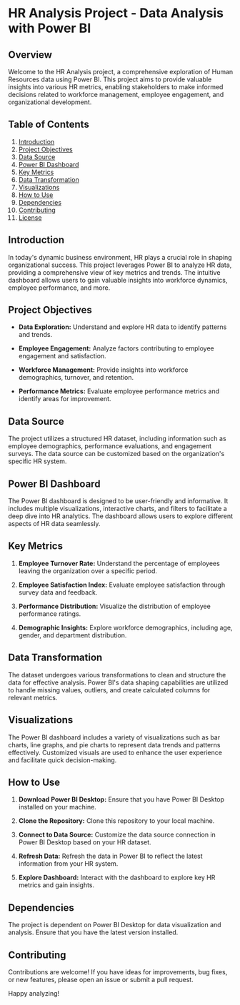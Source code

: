 # HR Analysis Project - Data Analysis with Power BI

## Overview

Welcome to the HR Analysis project, a comprehensive exploration of Human Resources data using Power BI. This project aims to provide valuable insights into various HR metrics, enabling stakeholders to make informed decisions related to workforce management, employee engagement, and organizational development.

## Table of Contents

1. [Introduction](#introduction)
2. [Project Objectives](#project-objectives)
3. [Data Source](#data-source)
4. [Power BI Dashboard](#power-bi-dashboard)
5. [Key Metrics](#key-metrics)
6. [Data Transformation](#data-transformation)
7. [Visualizations](#visualizations)
8. [How to Use](#how-to-use)
9. [Dependencies](#dependencies)
10. [Contributing](#contributing)
11. [License](#license)

## Introduction

In today's dynamic business environment, HR plays a crucial role in shaping organizational success. This project leverages Power BI to analyze HR data, providing a comprehensive view of key metrics and trends. The intuitive dashboard allows users to gain valuable insights into workforce dynamics, employee performance, and more.

## Project Objectives

- **Data Exploration:** Understand and explore HR data to identify patterns and trends.
  
- **Employee Engagement:** Analyze factors contributing to employee engagement and satisfaction.

- **Workforce Management:** Provide insights into workforce demographics, turnover, and retention.

- **Performance Metrics:** Evaluate employee performance metrics and identify areas for improvement.

## Data Source

The project utilizes a structured HR dataset, including information such as employee demographics, performance evaluations, and engagement surveys. The data source can be customized based on the organization's specific HR system.

## Power BI Dashboard

The Power BI dashboard is designed to be user-friendly and informative. It includes multiple visualizations, interactive charts, and filters to facilitate a deep dive into HR analytics. The dashboard allows users to explore different aspects of HR data seamlessly.

## Key Metrics

1. **Employee Turnover Rate:** Understand the percentage of employees leaving the organization over a specific period.

2. **Employee Satisfaction Index:** Evaluate employee satisfaction through survey data and feedback.

3. **Performance Distribution:** Visualize the distribution of employee performance ratings.

4. **Demographic Insights:** Explore workforce demographics, including age, gender, and department distribution.

## Data Transformation

The dataset undergoes various transformations to clean and structure the data for effective analysis. Power BI's data shaping capabilities are utilized to handle missing values, outliers, and create calculated columns for relevant metrics.

## Visualizations

The Power BI dashboard includes a variety of visualizations such as bar charts, line graphs, and pie charts to represent data trends and patterns effectively. Customized visuals are used to enhance the user experience and facilitate quick decision-making.

## How to Use

1. **Download Power BI Desktop:** Ensure that you have Power BI Desktop installed on your machine.

2. **Clone the Repository:** Clone this repository to your local machine.

3. **Connect to Data Source:** Customize the data source connection in Power BI Desktop based on your HR dataset.

4. **Refresh Data:** Refresh the data in Power BI to reflect the latest information from your HR system.

5. **Explore Dashboard:** Interact with the dashboard to explore key HR metrics and gain insights.

## Dependencies

The project is dependent on Power BI Desktop for data visualization and analysis. Ensure that you have the latest version installed.

## Contributing

Contributions are welcome! If you have ideas for improvements, bug fixes, or new features, please open an issue or submit a pull request.

Happy analyzing!
